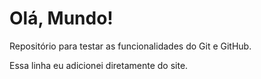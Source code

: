 # Olá, Mundo!
 Repositório para testar as funcionalidades do Git e GitHub.

 Essa linha eu adicionei diretamente do site.
